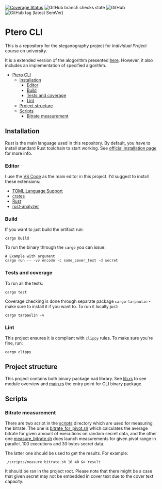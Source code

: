 [![Coverage Status](https://coveralls.io/repos/github/baymax42/ptero-cli/badge.svg?branch=main)](https://coveralls.io/github/baymax42/ptero-cli?branch=main)
![GitHub branch checks state](https://img.shields.io/github/checks-status/baymax42/ptero-cli/main?label=status)
![GitHub](https://img.shields.io/github/license/baymax42/ptero-cli)
![GitHub tag (latest SemVer)](https://img.shields.io/github/v/tag/baymax42/ptero-cli)
# Ptero CLI

This is a repository for the steganography project for *Individual Project* course on university.

It is a extended version of the alogorithm presented [here](https://link.springer.com/chapter/10.1007/978-3-319-76687-4_15). 
However, it also includes an implementation of specified algorithm. 
<!-- TOC -->
- [Ptero CLI](#ptero-cli)
  - [Installation](#installation)
    - [Editor](#editor)
    - [Build](#build)
    - [Tests and coverage](#tests-and-coverage)
    - [Lint](#lint)
  - [Project structure](#project-structure)
  - [Scripts](#scripts)
    - [Bitrate measurement](#bitrate-measurement)
<!-- TOC -->

## Installation

Rust is the main language used in this repository. By default, you have to install standard Rust toolchain to start working.
See [official installation page](https://www.rust-lang.org/tools/install) for more info.

### Editor 

I use the [VS Code](https://code.visualstudio.com/download) as the main editor in this project. I'd suggest to install these extensions:
* [TOML Language Support](https://marketplace.visualstudio.com/items?itemName=be5invis.toml)
* [crates](https://marketplace.visualstudio.com/items?itemName=serayuzgur.crates)
* [Rust](https://marketplace.visualstudio.com/items?itemName=rust-lang.rust)
* [rust-analyzer](https://marketplace.visualstudio.com/items?itemName=matklad.rust-analyzer)

### Build

If you want to just build the artifact run:
```shell
cargo build
```

To run the binary through the `cargo` you can issue:
```shell
# Example with argument
cargo run -- -vv encode -c some_cover_text -d secret
```
### Tests and coverage

To run all the tests:
```shell
cargo test
```

Coverage checking is done through separate package `cargo-tarpaulin` - make sure to install it if you want to. To run it locally just:
```shell
cargo tarpaulin -v
```

### Lint

This project ensures it is compliant with `clippy` rules. To make sure you're fine, run:
```shell
cargo clippy
```

## Project structure

This project contains both binary package nad library. See [lib.rs](./src/lib.rs) to see module overview and [main.rs](./src/main.rs) the entry point for CLI binary package.


## Scripts

### Bitrate measurement
There are two script in the [scripts](./scripts) directory which are used for measuring the bitrate.
The one is [bitrate_for_pivot.sh](./scripts/bitrate_for_pivot.sh) which calculates the average bitrate for
given amount of executions on random secret data, and the other one [measure_bitrate.sh](./scripts/measure_bitrate.sh) does launch measurements 
for given pivot range in parallel, 100 executions and 30 bytes secret data.

The latter one should be used to get the results. For example:
```shell script
./scripts/measure_bitrate.sh 10 40 &> result
```

It should be ran in the project root. Please note that there might be a case that given secret may not
be embedded in cover text due to the cover text capacity.

